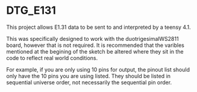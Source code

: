 # DTG_E131
This project allows E1.31 data to be sent to and interpreted by a teensy 4.1. 

This was specifically designed to work with the duotrigesimalWS2811 board, however that is not required. It is recommended that the varibles mentioned at the begining of the sketch be altered where they sit in the code to reflect real world conditions.


For example, if you are only using 10 pins for output, the pinout list should only have the 10 pins you are using listed. They should be listed in sequential universe order, not necessarily the sequential pin order. 
